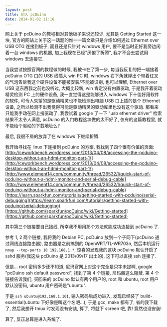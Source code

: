 ```yaml
---
layout: post
title: 初入 pcDuino
date: 2014-01-02 11:16
---
```


网上关于 pcDuino 的教程相对其他板子来说还较少, 尤其是 Getting Started 这一块, 官方的网站上关于这一话题的惟一一篇文章只是介绍如何通过 Ethernet over USB OTG 连接到板子, 而且还是只针对 windows 用户, 要不是当时正好我旁边闲着一台 windows 的机器, 加上我现在已经"厌倦了折腾", 我才不会去尝试用 windows 去连接它.

当我尝试按照官网的教程做的时候, 我被卡在了第一步, 每当我反复的把一端接着 pcDuino OTG 口的 USB 线插入 win PC 时, windows 右下角就弹出个带着红叉的气泡告诉我这个硬件设备不能被安装/不能被识别, 也可以理解, Ethernet over USB 这东西我之前也没听过, 大概比较新, win 肯定没有内置驱动, 于是我开着驱动精灵检测 PC 上的硬件设备, 我一直觉得这是能够进入 windows 下十佳好用软件的软件, 可令人失望的是驱动精灵也不能检测出电脑 USB 口上插的是个 Ethernet 设备, 之所以检测不出我觉得可能是驱动精灵的驱动库里也没有这个驱动. 那看来只能我手动在网上搜驱动了, 我尝试着 google 了一下 "usb ethernet driver" 检索结果不太令人满意, pcDuino 的入门教程这块做的太不好了, 仅有的这篇教程里, 就不能给个驱动的下载地址么?

最后, 我很不屑的放弃了在 windows 下继续折腾.

我开始寻找在 linux 下连接到 pcDuino 的方案, 我找到了四个很有价值的页面:  
[http://ceworkbench.wordpress.com/2013/04/08/accessing-the-pcduino-desktop-without-an-hdmi-monitor-part-1/](http://ceworkbench.wordpress.com/2013/04/08/accessing-the-pcduino-desktop-without-an-hdmi-monitor-part-1/)  
[http://www.element14.com/community/thread/26532/l/quick-start-of-pcduino-without-a-hdmi-monitor-and-serial-debug-cable](http://www.element14.com/community/thread/26532/l/quick-start-of-pcduino-without-a-hdmi-monitor-and-serial-debug-cable)  
[https://learn.sparkfun.com/tutorials/getting-started-with-pcduino/serial-debugging](https://learn.sparkfun.com/tutorials/getting-started-with-pcduino/serial-debugging)  
[https://github.com/sparkfun/pcDuino/wiki/Getting-started](https://github.com/sparkfun/pcDuino/wiki/Getting-started)

其中第三个链接要自己接线, 所幸我不用用那个方法就能成功连接到 pcDuino 了.

参考 1, 2 两个链接, 我将我的 Debian PC, pcDuino 放到一个子网下(pcDuino 通过网线连接路由器), 路由器是之前搞到的 OpenWRT/TL-WR703n, 然后本机运行 `nmap --top-ports 10 192.168.1.*`, 惊喜的发现我的这块 pcDuino 默认开启了 sshd 服务(我这块 pcDuino 是 2013/09/17 出土的), 这下可以直接 ssh 连接了. 

但是... root 密码多少还不知道, 尼玛官网上对这个完全是只字未提啊, google "pcDuino ssh default password", 找到了第 4 个链接, 尼玛藏这么隐蔽. 第 4 个链接告诉我们, 买回来的 pcDuino 默认有两个用户的, root 和 ubuntu, root 用户默认没密码, ubuntu 用户密码是"ubuntu". 

于是 `ssh ubuntu@192.168.1.101`, 输入密码后成功进入, 发现已经装了 build-essential(ubuntu 下好像是叫这个名吧...), 于是 gcc, make 都有了, 省的我下载了, 然后我想开 tmux 时发现没有安装, 算了, 将就下 screen 吧, 靠! 竟然也没安装!

算了, 反正总算是进入系统了.

